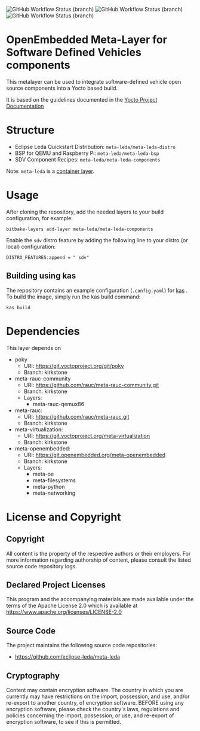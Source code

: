 ![GitHub Workflow Status (branch)](https://img.shields.io/github/workflow/status/eclipse-leda/meta-leda/BitBake%20DryRun/main?label=main)
![GitHub Workflow Status (branch)](https://img.shields.io/github/workflow/status/eclipse-leda/meta-leda/BitBake%20DryRun/kirkstone?label=kirkstone)
![GitHub Workflow Status (branch)](https://img.shields.io/github/workflow/status/eclipse-leda/meta-leda/BitBake%20DryRun/honister?label=honister)

# OpenEmbedded Meta-Layer for Software Defined Vehicles components

This metalayer can be used to integrate software-defined vehicle open source components into a Yocto based build.

It is based on the guidelines documented in the [Yocto Project Documentation](https://docs.yoctoproject.org/3.1.13/brief-yoctoprojectqs/brief-yoctoprojectqs.html#creating-your-own-general-layer)

# Structure

- Eclipse Leda Quickstart Distribution: `meta-leda/meta-leda-distro`
- BSP for QEMU and Raspberry Pi: `meta-leda/meta-leda-bsp`
- SDV Component Recipes: `meta-leda/meta-leda-components`

Note: `meta-leda` is a [container layer](https://docs.yoctoproject.org/ref-manual/terms.html#term-Container-Layer).

# Usage

After cloning the repository, add the needed layers to your build configuration, for example:

    bitbake-layers add-layer meta-leda/meta-leda-components

Enable the `sdv` distro feature by adding the following line to your distro (or local) configuration:

    DISTRO_FEATURES:append = " sdv"

## Building using kas

The repository contains an example configuration (`.config.yaml`) for [kas](https://github.com/siemens/kas) . To build the image, simply run the kas build command:

    kas build

# Dependencies

This layer depends on
- poky
  - URI: https://git.yoctoproject.org/git/poky
  - Branch: kirkstone
- meta-rauc-community
  - URI: https://github.com/rauc/meta-rauc-community.git
  - Branch: kirkstone
  - Layers:
    - meta-rauc-qemux86
- meta-rauc:
  - URI: https://github.com/rauc/meta-rauc.git
  - Branch: kirkstone
- meta-virtualization:
  - URI: https://git.yoctoproject.org/meta-virtualization
  - Branch: kirkstone
- meta-openembedded:
  - URI: https://git.openembedded.org/meta-openembedded
  - Branch: kirkstone
  - Layers:
    -  meta-oe
    -  meta-filesystems
    -  meta-python
    -  meta-networking

# License and Copyright

## Copyright

All content is the property of the respective authors or their employers. For
more information regarding authorship of content, please consult the listed
source code repository logs.

## Declared Project Licenses

This program and the accompanying materials are made available under the
terms of the Apache License 2.0 which is available at
https://www.apache.org/licenses/LICENSE-2.0

## Source Code

The project maintains the following source code repositories:

* https://github.com/eclipse-leda/meta-leda

## Cryptography

Content may contain encryption software. The country in which you are currently
may have restrictions on the import, possession, and use, and/or re-export to
another country, of encryption software. BEFORE using any encryption software,
please check the country's laws, regulations and policies concerning the import,
possession, or use, and re-export of encryption software, to see if this is
permitted.

